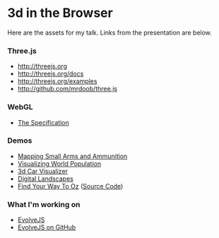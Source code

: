 3d in the Browser
===================================

Here are the assets for my talk. Links from the presentation are below.

### Three.js
- http://threejs.org
- http://threejs.org/docs
- http://threejs.org/examples
- http://github.com/mrdoob/three.js

### WebGL
- [The Specification](http://www.khronos.org/registry/webgl/specs/latest/1.0/)

### Demos
- [Mapping Small Arms and Ammunition](http://workshop.chromeexperiments.com/projects/armsglobe/)
- [Visualizing World Population](http://data-arts.appspot.com/globe/)
- [3d Car Visualizer](http://carvisualizer.plus360degrees.com/threejs/)
- [Digital Landscapes](www.littleworkshop.fr/landscapes)
- [Find Your Way To Oz](www.findyourwaytooz.com/storm/) ([Source Code](https://code.google.com/p/oz-experiment/))

### What I'm working on
- [EvolveJS](http://evolvejs.com/)
- [EvolveJS on GitHub](https://github.com/tatumcreative/evolvejs)
